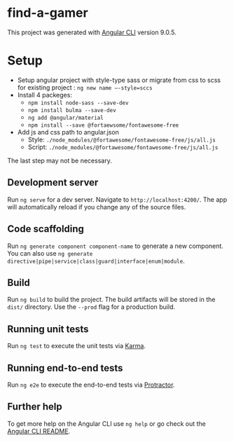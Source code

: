 # find-a-gamer

This project was generated with [Angular CLI](https://github.com/angular/angular-cli) version 9.0.5.

# Setup 
- Setup angular project with style-type sass or migrate from css to scss for existing project : `ng new name –-style=sccs`
- Install 4 packeges:
  - `npm install node-sass --save-dev`
  - `npm install bulma --save-dev`
  - `ng add @angular/material`
  - `npm install --save @fortaewsome/fontawesome-free`
- Add js and css path to angular.json 
  - Style: `./node_modules/@fortawesome/fontawesome-free/js/all.js`
  - Script: `./node_modules/@fortawesome/fontawesome-free/js/all.js`

The last step may not be necessary.

## Development server

Run `ng serve` for a dev server. Navigate to `http://localhost:4200/`. The app will automatically reload if you change any of the source files.

## Code scaffolding

Run `ng generate component component-name` to generate a new component. You can also use `ng generate directive|pipe|service|class|guard|interface|enum|module`.

## Build

Run `ng build` to build the project. The build artifacts will be stored in the `dist/` directory. Use the `--prod` flag for a production build.

## Running unit tests

Run `ng test` to execute the unit tests via [Karma](https://karma-runner.github.io).

## Running end-to-end tests

Run `ng e2e` to execute the end-to-end tests via [Protractor](http://www.protractortest.org/).

## Further help

To get more help on the Angular CLI use `ng help` or go check out the [Angular CLI README](https://github.com/angular/angular-cli/blob/master/README.md).
